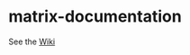 # matrix-documentation

See the [Wiki](https://github.com/Twi1ightSparkle/matrix-documentation/wiki)
